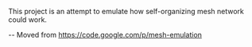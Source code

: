 This project is an attempt to emulate how self-organizing mesh network could work.

-- Moved from https://code.google.com/p/mesh-emulation
